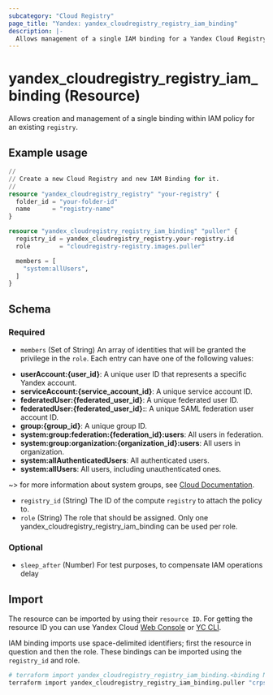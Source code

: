 ```yaml
---
subcategory: "Cloud Registry"
page_title: "Yandex: yandex_cloudregistry_registry_iam_binding"
description: |-
  Allows management of a single IAM binding for a Yandex Cloud Registry.
---
```


# yandex_cloudregistry_registry_iam_binding (Resource)

Allows creation and management of a single binding within IAM policy for an existing `registry`.

## Example usage

```terraform
//
// Create a new Cloud Registry and new IAM Binding for it.
//
resource "yandex_cloudregistry_registry" "your-registry" {
  folder_id = "your-folder-id"
  name      = "registry-name"
}

resource "yandex_cloudregistry_registry_iam_binding" "puller" {
  registry_id = yandex_cloudregistry_registry.your-registry.id
  role        = "cloudregistry-registry.images.puller"

  members = [
    "system:allUsers",
  ]
}
```

<!-- schema generated by tfplugindocs -->
## Schema

### Required

- `members` (Set of String) An array of identities that will be granted the privilege in the `role`. Each entry can have one of the following values:
 * **userAccount:{user_id}**: A unique user ID that represents a specific Yandex account.
 * **serviceAccount:{service_account_id}**: A unique service account ID.
 * **federatedUser:{federated_user_id}**: A unique federated user ID.
 * **federatedUser:{federated_user_id}:**: A unique SAML federation user account ID.
 * **group:{group_id}**: A unique group ID.
 * **system:group:federation:{federation_id}:users**: All users in federation.
 * **system:group:organization:{organization_id}:users**: All users in organization.
 * **system:allAuthenticatedUsers**: All authenticated users.
 * **system:allUsers**: All users, including unauthenticated ones.

~> for more information about system groups, see [Cloud Documentation](https://yandex.cloud/docs/iam/concepts/access-control/system-group).
- `registry_id` (String) The ID of the compute `registry` to attach the policy to.
- `role` (String) The role that should be assigned. Only one yandex_cloudregistry_registry_iam_binding can be used per role.

### Optional

- `sleep_after` (Number) For test purposes, to compensate IAM operations delay

## Import

The resource can be imported by using their `resource ID`. For getting the resource ID you can use Yandex Cloud [Web Console](https://console.yandex.cloud) or [YC CLI](https://yandex.cloud/docs/cli/quickstart).

IAM binding imports use space-delimited identifiers; first the resource in question and then the role. These bindings can be imported using the `registry_id` and role.

```bash
# terraform import yandex_cloudregistry_registry_iam_binding.<binding Name> "<registry_id>,<resource Role>"
terraform import yandex_cloudregistry_registry_iam_binding.puller "crps9**********k9psn,cloudregistry-registry.images.puller"
```
